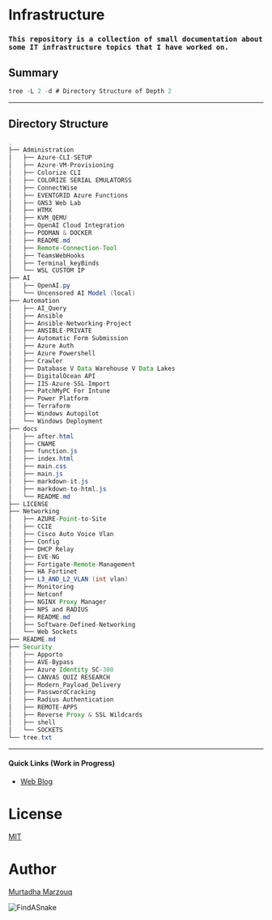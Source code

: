# Infrastructure

### ``This repository is a collection of small documentation about some IT infrastructure topics that I have worked on.``


## Summary
```java
tree -L 2 -d # Directory Structure of Depth 2
```
---

## Directory Structure

```java
.
├── Administration
│   ├── Azure-CLI-SETUP
│   ├── Azure-VM-Provisioning
│   ├── Colorize CLI
│   ├── COLORIZE SERIAL EMULATORSS
│   ├── ConnectWise
│   ├── EVENTGRID Azure Functions
│   ├── GNS3 Web Lab
│   ├── HTMX
│   ├── KVM_QEMU
│   ├── OpenAI Cloud Integration
│   ├── PODMAN & DOCKER
│   ├── README.md
│   ├── Remote-Connection-Tool
│   ├── TeamsWebHooks
│   ├── Terminal_keyBinds
│   └── WSL CUSTOM IP
├── AI
│   ├── OpenAI.py
│   └── Uncensored AI Model (local)
├── Automation
│   ├── AI_Query
│   ├── Ansible
│   ├── Ansible-Networking-Project
│   ├── ANSIBLE-PRIVATE
│   ├── Automatic Form Submission
│   ├── Azure Auth
│   ├── Azure Powershell
│   ├── Crawler
│   ├── Database V Data Warehouse V Data Lakes
│   ├── DigitalOcean API
│   ├── IIS-Azure-SSL-Import
│   ├── PatchMyPC For Intune
│   ├── Power Platform
│   ├── Terraform
│   ├── Windows Autopilot
│   └── Windows Deployment
├── docs
│   ├── after.html
│   ├── CNAME
│   ├── function.js
│   ├── index.html
│   ├── main.css
│   ├── main.js
│   ├── markdown-it.js
│   ├── markdown-to-html.js
│   └── README.md
├── LICENSE
├── Networking
│   ├── AZURE-Point-to-Site
│   ├── CCIE
│   ├── Cisco Auto Voice Vlan
│   ├── Config
│   ├── DHCP Relay
│   ├── EVE-NG
│   ├── Fortigate-Remote-Management
│   ├── HA Fortinet
│   ├── L3_AND_L2_VLAN (int vlan)
│   ├── Monitoring
│   ├── Netconf
│   ├── NGINX Proxy Manager
│   ├── NPS and RADIUS
│   ├── README.md
│   ├── Software-Defined-Networking
│   └── Web Sockets
├── README.md
├── Security
│   ├── Apporto
│   ├── AVE-Bypass
│   ├── Azure Identity SC-300
│   ├── CANVAS QUIZ RESEARCH
│   ├── Modern_Payload_Delivery
│   ├── PasswordCracking
│   ├── Radius Authentication
│   ├── REMOTE-APPS
│   ├── Reverse Proxy & SSL Wildcards
│   ├── shell
│   └── SOCKETS
└── tree.txt
```
---

#### Quick Links (Work in Progress)
- [Web Blog](http://docs.findasnake.com)
# License
[MIT](https://choosealicense.com/licenses/mit/)
# Author
[Murtadha Marzouq](http://www.findasnake.com)

![FindASnake](https://avatars.githubusercontent.com/u/45076915?s=400&u=f52631931ddedba3cc204f8b4a550b57984b8163&v=4)
